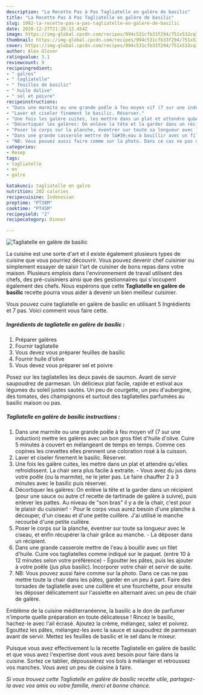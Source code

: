 ```yaml
---
description: "La Recette Pas à Pas Tagliatelle en galère de basilic"
title: "La Recette Pas à Pas Tagliatelle en galère de basilic"
slug: 1992-la-recette-pas-a-pas-tagliatelle-en-galere-de-basilic
date: 2020-12-27T21:20:12.454Z
image: https://img-global.cpcdn.com/recipes/994c531cfb33f294/751x532cq70/tagliatelle-en-galere-de-basilic-photo-principale-de-la-recette.jpg
thumbnail: https://img-global.cpcdn.com/recipes/994c531cfb33f294/751x532cq70/tagliatelle-en-galere-de-basilic-photo-principale-de-la-recette.jpg
cover: https://img-global.cpcdn.com/recipes/994c531cfb33f294/751x532cq70/tagliatelle-en-galere-de-basilic-photo-principale-de-la-recette.jpg
author: Alex Glover
ratingvalue: 3.1
reviewcount: 9
recipeingredient:
- " galres"
- " tagliatelle"
- " feuilles de basilic"
- " huile dolive"
- " sel et poivre"
recipeinstructions:
- "Dans une marmite ou une grande poêle à feu moyen vif (7 sur une induction) mettre les galères avec un bon gros filet d&#39;huile d&#39;olive. Cuire 5 minutes à couvert en mélangeant de temps en temps. Comme ces copines les crevettes elles prennent une coloration rosé à la cuisson."
- "Laver et ciseler finement le basilic. Réserver."
- "Une fois les galère cuites, les mettre dans un plat et attendre qu&#39;elles refroidissent. La chair sera plus facile à extraite. Vous avez du jus dans votre poêle (ou la marmite), ne le jeter pas. Le faire chauffer 2 à 3 minutes avec le basilic puis réserver."
- "Décortiquer les galères: On enlève la tête et la garder dans un récipient (pour une sauce ou autre cf recette de tartinade de galère à suivre), puis enlever les pattes. Au niveau de &#34;son bras&#34; il y a de la chair, c&#39;est pour le plaisir du cuisinier!  Pour le corps vous aurez besoin d&#39;une planche à découper, d&#39;un ciseau et d&#39;une petite cuillère. J&#39;ai utilisé le manche recourbé d&#39;une petite cuillère."
- "Poser le corps sur la planche, éventrer sur toute sa longueur avec le ciseau, et enfin récupérer la chair grâce au manche.  La déposer dans un récipient."
- "Dans une grande casserole mettre de l&#39;eau à bouillir avec un filet d&#39;huile. Cuire vos tagliatelles comme indiqué sur le paquet. (entre 10 à 12 minutes selon votre préférence) Égoutter les pâtes, puis les ajouter à votre poêle (jus plus basilic). Incorporer votre chair et servir de suite."
- "NB: Vous pouvez aussi faire comme sur la photo. Dans ce cas ne pas mettre toute la chair dans les pâtes, garder en un peu à part. Faire des torsades de tagliatelle avec une cuillère et une fourchette, pour ensuite les déposer délicatement sur l&#39;assiette en alternant avec un peu de chair de galère."
categories:
- Resep
tags:
- tagliatelle
- en
- galre

katakunci: tagliatelle en galre 
nutrition: 202 calories
recipecuisine: Indonesian
preptime: "PT38M"
cooktime: "PT45M"
recipeyield: "2"
recipecategory: Dinner

---
```



![Tagliatelle en galère de basilic](https://img-global.cpcdn.com/recipes/994c531cfb33f294/751x532cq70/tagliatelle-en-galere-de-basilic-photo-principale-de-la-recette.jpg)

La cuisine est une sorte d'art et il existe également plusieurs types de cuisine que vous pourriez découvrir. Vous pouvez devenir chef cuisinier ou simplement essayer de saisir l'art de cuisiner de bons repas dans votre maison. Plusieurs emplois dans l'environnement de travail utilisent des chefs, des pré-cuisiniers ainsi que des gestionnaires qui s'occupent également des chefs. Nous espérons que cette <strong> Tagliatelle en galère de basilic </strong> recette pourra vous aider à devenir un bien meilleur cuisinier.

<!--inarticleads1-->

Vous pouvez cuire tagliatelle en galère de basilic en utilisant 5 Ingrédients et 7 pas. Voici comment vous faire cette.

##### Ingrédients de tagliatelle en galère de basilic :

1. Préparer  galères
1. Fournir  tagliatelle
1. Vous devez vous préparer  feuilles de basilic
1. Fournir  huile d&#39;olive
1. Vous devez vous préparer  sel et poivre


Posez sur les tagliatelles les deux pavés de saumon. Avant de servir saupoudrez de parmesan. Un délicieux plat facile, rapide et estival aux légumes du soleil justes sautés. Un peu de courgette, un peu d&#39;aubergine, des tomates, des champignons et surtout des tagliatelles parfumées au basilic maison ou pas. 

<!--inarticleads2-->

##### Tagliatelle en galère de basilic instructions :

1. Dans une marmite ou une grande poêle à feu moyen vif (7 sur une induction) mettre les galères avec un bon gros filet d&#39;huile d&#39;olive. Cuire 5 minutes à couvert en mélangeant de temps en temps. Comme ces copines les crevettes elles prennent une coloration rosé à la cuisson.
1. Laver et ciseler finement le basilic. Réserver.
1. Une fois les galère cuites, les mettre dans un plat et attendre qu&#39;elles refroidissent. La chair sera plus facile à extraite. - Vous avez du jus dans votre poêle (ou la marmite), ne le jeter pas. Le faire chauffer 2 à 3 minutes avec le basilic puis réserver.
1. Décortiquer les galères: On enlève la tête et la garder dans un récipient (pour une sauce ou autre cf recette de tartinade de galère à suivre), puis enlever les pattes. Au niveau de &#34;son bras&#34; il y a de la chair, c&#39;est pour le plaisir du cuisinier!  - Pour le corps vous aurez besoin d&#39;une planche à découper, d&#39;un ciseau et d&#39;une petite cuillère. J&#39;ai utilisé le manche recourbé d&#39;une petite cuillère.
1. Poser le corps sur la planche, éventrer sur toute sa longueur avec le ciseau, et enfin récupérer la chair grâce au manche.  - La déposer dans un récipient.
1. Dans une grande casserole mettre de l&#39;eau à bouillir avec un filet d&#39;huile. Cuire vos tagliatelles comme indiqué sur le paquet. (entre 10 à 12 minutes selon votre préférence) - Égoutter les pâtes, puis les ajouter à votre poêle (jus plus basilic). Incorporer votre chair et servir de suite.
1. NB: Vous pouvez aussi faire comme sur la photo. Dans ce cas ne pas mettre toute la chair dans les pâtes, garder en un peu à part. Faire des torsades de tagliatelle avec une cuillère et une fourchette, pour ensuite les déposer délicatement sur l&#39;assiette en alternant avec un peu de chair de galère.


Emblème de la cuisine méditerranéenne, la basilic a le don de parfumer n&#39;importe quelle préparation en toute délicatesse ! Rincez le basilic, hachez-le avec l&#39;ail écrasé. Ajoutez la crème, mélangez, salez et poivrez. Egouttez les pâtes, mélangez-les avec la sauce et saupoudrez de parmesan avant de servir. Mettez les feuilles de basilic et le sel dans le mixeur. 

<!--inarticleads1-->

<p>
Puisque vous avez effectivement lu la recette Tagliatelle en galère de basilic et que vous avez l'expertise dont vous avez besoin pour faire dans la cuisine. Sortez ce tablier, dépoussiérez vos bols à mélanger et retroussez vos manches. Vous avez un peu de cuisine à faire.
</p>

<p>
<i>Si vous trouvez cette Tagliatelle en galère de basilic recette utile, partagez-la avec vos amis ou votre famille, merci et bonne chance.</i>
</p>
